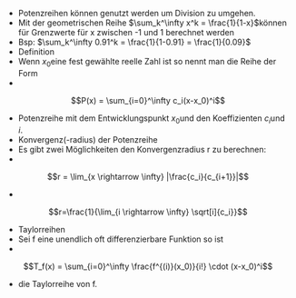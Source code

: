 - Potenzreihen können genutzt werden um Division zu umgehen.
- Mit der geometrischen Reihe $\sum_k^\infty x^k = \frac{1}{1-x}$können für Grenzwerte für x zwischen -1 und 1 berechnet werden
- Bsp: $\sum_k^\infty 0.91^k = \frac{1}{1-0.91} = \frac{1}{0.09}$
- Definition
- Wenn $x_0$eine fest gewählte reelle Zahl ist so nennt man die Reihe der Form
- 

  $$P(x) = \sum_{i=0}^\infty c_i(x-x_0)^i$$

  
- Potenzreihe mit dem Entwicklungspunkt $x_0$und den Koeffizienten $c_i$und $i$.
- Konvergenz(-radius) der Potenzreihe
- Es gibt zwei Möglichkeiten den Konvergenzradius r zu berechnen:
- 

  $$r = \lim_{x \rightarrow \infty} |\frac{c_i}{c_{i+1}}|$$

  
- 

  $$r=\frac{1}{\lim_{i \rightarrow \infty} \sqrt[i]{c_i}}$$

  
- Taylorreihen
- Sei f eine unendlich oft differenzierbare Funktion so ist
- 

  $$T_f(x) = \sum_{i=0}^\infty \frac{f^{(i)}(x_0)}{i!} \cdot (x-x_0)^i$$

  
- die Taylorreihe von f.
